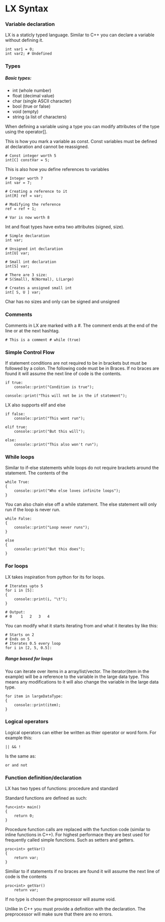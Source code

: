 # LX Syntax

### Variable declaration

LX is a staticly typed language. Similar to C++ you can declare a variable without defining it.

```
int var1 = 0;
int var2; # Undefined
```

### Types

##### Basic types:
- int (whole number)
- float (decimal value)
- char (single ASCII character)
- bool (true or false)
- void (empty)
- string (a list of characters)

When defining a variable using a type you can modify attributes of the type using the operator[].

This is how you mark a variable as const. Const variables must be defined at declaration and cannot be reassigned.

```
# Const integer worth 5
int[C] constVar = 5;
```

This is also how you define references to variables
```
# Integer worth 7
int var = 7;

# Creating a reference to it
int[R] ref = var;

# Modifying the reference
ref = ref + 1;

# Var is now worth 8
```

Int and float types have extra two attributes (signed, size).

```
# Simple declaration
int var;

# Unsigned int declaration
int[U] var;

# Small int declaration
int[S] var;

# There are 3 size:
# S(Small), N(Normal), L(Large)

# Creates a unsigned small int
int[ S, U ] var;
```

Char has no sizes and only can be signed and unsigned

### Comments

Comments in LX are marked with a #. The comment ends at the end of the line or at the next hashtag.

```
# This is a comment # while (true)
```

### Simple Control Flow

If statement conditions are not required to be in brackets but must be followed by a colon. The following code must be in Braces. If no braces are found it will assume the next line of code is the contents.

```
if true:
    console::print("Condition is true");

console::print("This will not be in the if statement");
```

LX also supports elif and else

```
if false:
    console::print("This wont run");

elif true:
    console::print("But this will");

else:
    console::print("This also won't run");
```

### While loops

Similar to if-else statements while loops do not require brackets around the statement. The contents of the 

```
while True:
{
    console::print("Who else loves infinite loops");
}
```

You can also chain else off a while statement. The else statement will only run if the loop is never run.

```
while False:
{
    console::print("Loop never runs");
}

else
{
    console::print("But this does");
}
```

### For loops

LX takes inspiration from python for its for loops.

```
# Iterates upto 5
for i in [5]:
{
    console::print(i, "\t");
}

# Output:
# 0    1   2   3   4

```

You can modify what it starts iterating from and what it iterates by like this:
```
# Starts on 2
# Ends on 5
# Iterates 0.5 every loop
for i in [2, 5, 0.5]:
```

##### Range based for loops

You can iterate over items in a array/list/vector. The iterator(item in the example) will be a reference to the variable in the large data type. This means any modifications to it will also change the variable in the large data type.

```
for item in largeDataType:
{
    console::print(item);
}
```

### Logical operators

Logical operators can either be written as thier operator or word form. For example this:
```
|| && !
```
Is the same as:
```
or and not
```

### Function definition/declaration

LX has two types of functions: procedure and standard

Standard functions are defined as such:

```
func<int> main()
{
    return 0;
}
```

Procedure function calls are replaced with the function code (similar to inline functions in C++). For highest performace they are best used for frequently called simple functions. Such as setters and getters.

```
proc<int> getVar()
{
    return var;
}
```

Similiar to if statements if no braces are found it will assume the next line of code is the contents

```
proc<int> getVar()
    return var;
```

If no type is chosen the preprocessor will asume void.

Unlike in C++ you must provide a definition with the declaration. The preprocessor will make sure that there are no errors.